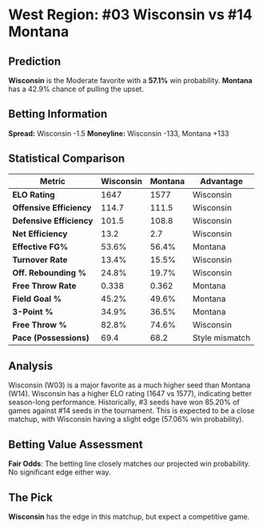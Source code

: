 # West Region: #03 Wisconsin vs #14 Montana

## Prediction
**Wisconsin** is the Moderate favorite with a **57.1%** win probability.
**Montana** has a 42.9% chance of pulling the upset.

## Betting Information
**Spread:** Wisconsin -1.5
**Moneyline:** Wisconsin -133, Montana +133

## Statistical Comparison

| Metric | Wisconsin | Montana | Advantage |
|--------|-----------------|-----------------|----------|
| **ELO Rating** | 1647 | 1577 | Wisconsin |
| **Offensive Efficiency** | 114.7 | 111.5 | Wisconsin |
| **Defensive Efficiency** | 101.5 | 108.8 | Wisconsin |
| **Net Efficiency** | 13.2 | 2.7 | Wisconsin |
| **Effective FG%** | 53.6% | 56.4% | Montana |
| **Turnover Rate** | 13.4% | 15.5% | Wisconsin |
| **Off. Rebounding %** | 24.8% | 19.7% | Wisconsin |
| **Free Throw Rate** | 0.338 | 0.362 | Montana |
| **Field Goal %** | 45.2% | 49.6% | Montana |
| **3-Point %** | 34.9% | 36.5% | Montana |
| **Free Throw %** | 82.8% | 74.6% | Wisconsin |
| **Pace (Possessions)** | 69.4 | 68.2 | Style mismatch |

## Analysis

Wisconsin (W03) is a major favorite as a much higher seed than Montana (W14). Wisconsin has a higher ELO rating (1647 vs 1577), indicating better season-long performance. Historically, #3 seeds have won 85.20% of games against #14 seeds in the tournament. This is expected to be a close matchup, with Wisconsin having a slight edge (57.06% win probability).

## Betting Value Assessment

**Fair Odds**: The betting line closely matches our projected win probability. No significant edge either way.

## The Pick

**Wisconsin** has the edge in this matchup, but expect a competitive game.

